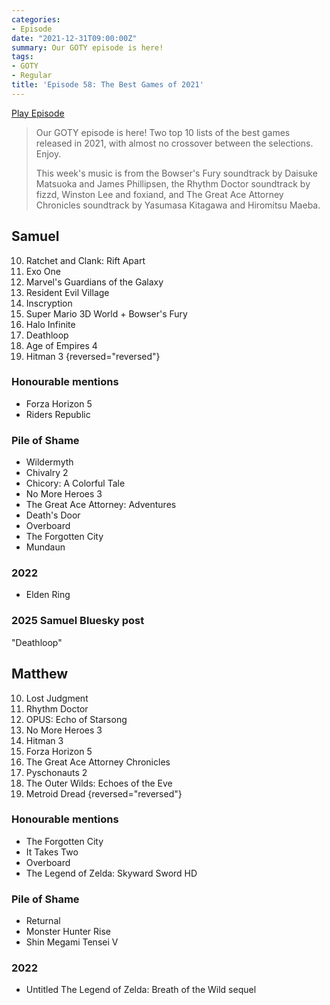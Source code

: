 ```yaml
---
categories:
- Episode
date: "2021-12-31T09:00:00Z"
summary: Our GOTY episode is here!
tags:
- GOTY
- Regular
title: 'Episode 58: The Best Games of 2021'
---
```


[Play Episode](https://shows.acast.com/the-back-page-a-video-games-podcast/episodes/6249ec71be92a6001320e9a0)
> Our GOTY episode is here! Two top 10 lists of the best games released in 2021, with almost no crossover between the selections. Enjoy.
> 
> This week's music is from the Bowser's Fury soundtrack by Daisuke Matsuoka and James Phillipsen, the Rhythm Doctor soundtrack by fizzd, Winston Lee and foxiand, and The Great Ace Attorney Chronicles soundtrack by Yasumasa Kitagawa and Hiromitsu Maeba.

## Samuel

10. Ratchet and Clank: Rift Apart
9. Exo One
8. Marvel's Guardians of the Galaxy
7. Resident Evil Village
6. Inscryption
5. Super Mario 3D World + Bowser's Fury
4. Halo Infinite
3. Deathloop
2. Age of Empires 4
1. Hitman 3
{reversed="reversed"}

### Honourable mentions

- Forza Horizon 5
- Riders Republic

### Pile of Shame

- Wildermyth
- Chivalry 2
- Chicory: A Colorful Tale
- No More Heroes 3
- The Great Ace Attorney: Adventures
- Death's Door
- Overboard
- The Forgotten City
- Mundaun

### 2022

- Elden Ring

### 2025 Samuel Bluesky post
"Deathloop"

## Matthew

10. Lost Judgment
9. Rhythm Doctor
8. OPUS: Echo of Starsong
7. No More Heroes 3
6. Hitman 3
5. Forza Horizon 5
4. The Great Ace Attorney Chronicles
3. Pyschonauts 2
2. The Outer Wilds: Echoes of the Eve
1. Metroid Dread
{reversed="reversed"}

### Honourable mentions

- The Forgotten City
- It Takes Two
- Overboard
- The Legend of Zelda: Skyward Sword HD

### Pile of Shame

- Returnal
- Monster Hunter Rise
- Shin Megami Tensei V

### 2022

- Untitled The Legend of Zelda: Breath of the Wild sequel